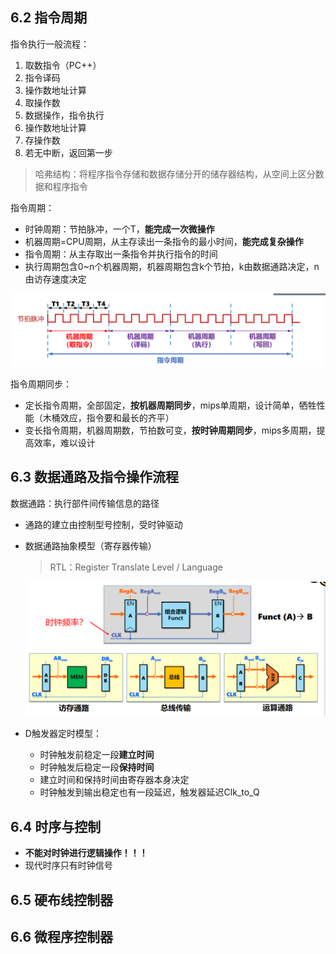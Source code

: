 ## 6.2 指令周期

指令执行一般流程：

1. 取数指令（PC++）
2. 指令译码
3. 操作数地址计算
4. 取操作数
5. 数据操作，指令执行
6. 操作数地址计算
7. 存操作数
8. 若无中断，返回第一步

> 哈弗结构：将程序指令存储和数据存储分开的储存器结构，从空间上区分数据和程序指令

指令周期：

* 时钟周期：节拍脉冲，一个T，**能完成一次微操作**
* 机器周期=CPU周期，从主存读出一条指令的最小时间，**能完成复杂操作**
* 指令周期：从主存取出一条指令并执行指令的时间
* 执行周期包含0~n个机器周期，机器周期包含k个节拍，k由数据通路决定，n由访存速度决定

<img src="./笔记图片/image-20220527144538866.png" alt="image-20220527144538866" style="zoom: 80%;" />

指令周期同步：

* 定长指令周期，全部固定，**按机器周期同步**，mips单周期，设计简单，牺牲性能（木桶效应，指令要和最长的齐平）
* 变长指令周期，机器周期数，节拍数可变，**按时钟周期同步**，mips多周期，提高效率，难以设计

## 6.3 数据通路及指令操作流程

数据通路：执行部件间传输信息的路径

* 通路的建立由控制型号控制，受时钟驱动

* 数据通路抽象模型（寄存器传输）

  > RTL：Register Translate Level / Language

  <img src="./笔记图片/image-20220527150251023.png" alt="image-20220527150251023" style="zoom: 67%;" />

* D触发器定时模型：

  * 时钟触发前稳定一段**建立时间**
  * 时钟触发后稳定一段**保持时间**
  * 建立时间和保持时间由寄存器本身决定
  * 时钟触发到输出稳定也有一段延迟，触发器延迟Clk_to_Q

## 6.4 时序与控制

* **不能对时钟进行逻辑操作！！！**
* 现代时序只有时钟信号

## 6.5 硬布线控制器

## 6.6 微程序控制器


